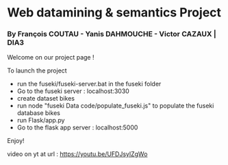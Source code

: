 # Web datamining & semantics Project

### By François COUTAU - Yanis DAHMOUCHE - Victor CAZAUX | DIA3

Welcome on our project page !

To launch the project
- run the fuseki/fuseki-server.bat in the fuseki folder 
- Go to the fuseki server : localhost:3030 
- create dataset bikes
- run node "fuseki Data code/populate_fuseki.js" to populate the fuseki database bikes 
- run Flask/app.py
- Go to the flask app server : localhost:5000

Enjoy! 

video on yt at url : https://youtu.be/UFDJsylZgWo
